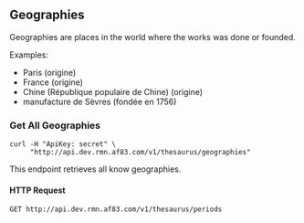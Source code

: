 ## Geographies

Geographies are places in the world where the works was done or founded.

Examples:

- Paris (origine)
- France (origine)
- Chine (République populaire de Chine) (origine)
- manufacture de Sèvres (fondée en 1756)

### Get All Geographies


```shell
curl -H "ApiKey: secret" \
     "http://api.dev.rmn.af83.com/v1/thesaurus/geographies"
```

This endpoint retrieves all know geographies.

#### HTTP Request

`GET http://api.dev.rmn.af83.com/v1/thesaurus/periods`

